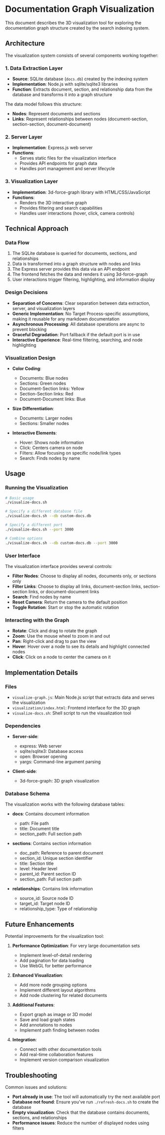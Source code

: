 # Documentation Graph Visualization

This document describes the 3D visualization tool for exploring the documentation graph structure created by the search indexing system.

## Architecture

The visualization system consists of several components working together:

### 1. Data Extraction Layer

- **Source**: SQLite database (`docs.db`) created by the indexing system
- **Implementation**: Node.js with sqlite/sqlite3 libraries
- **Function**: Extracts document, section, and relationship data from the database and transforms it into a graph structure

The data model follows this structure:
- **Nodes**: Represent documents and sections
- **Links**: Represent relationships between nodes (document-section, section-section, document-document)

### 2. Server Layer

- **Implementation**: Express.js web server
- **Functions**:
  - Serves static files for the visualization interface
  - Provides API endpoints for graph data
  - Handles port management and server lifecycle

### 3. Visualization Layer

- **Implementation**: 3d-force-graph library with HTML/CSS/JavaScript
- **Functions**:
  - Renders the 3D interactive graph
  - Provides filtering and search capabilities
  - Handles user interactions (hover, click, camera controls)

## Technical Approach

### Data Flow

1. The SQLite database is queried for documents, sections, and relationships
2. Data is transformed into a graph structure with nodes and links
3. The Express server provides this data via an API endpoint
4. The frontend fetches the data and renders it using 3d-force-graph
5. User interactions trigger filtering, highlighting, and information display

### Design Decisions

- **Separation of Concerns**: Clear separation between data extraction, server, and visualization layers
- **Generic Implementation**: No Target Process-specific assumptions, making it reusable for any markdown documentation
- **Asynchronous Processing**: All database operations are async to prevent blocking
- **Graceful Degradation**: Port fallback if the default port is in use
- **Interactive Experience**: Real-time filtering, searching, and node highlighting

### Visualization Design

- **Color Coding**:
  - Documents: Blue nodes
  - Sections: Green nodes
  - Document-Section links: Yellow
  - Section-Section links: Red
  - Document-Document links: Blue

- **Size Differentiation**:
  - Documents: Larger nodes
  - Sections: Smaller nodes

- **Interactive Elements**:
  - Hover: Shows node information
  - Click: Centers camera on node
  - Filters: Allow focusing on specific node/link types
  - Search: Finds nodes by name

## Usage

### Running the Visualization

```bash
# Basic usage
./visualize-docs.sh

# Specify a different database file
./visualize-docs.sh --db custom-docs.db

# Specify a different port
./visualize-docs.sh --port 3000

# Combine options
./visualize-docs.sh --db custom-docs.db --port 3000
```

### User Interface

The visualization interface provides several controls:

- **Filter Nodes**: Choose to display all nodes, documents only, or sections only
- **Filter Links**: Choose to display all links, document-section links, section-section links, or document-document links
- **Search**: Find nodes by name
- **Reset Camera**: Return the camera to the default position
- **Toggle Rotation**: Start or stop the automatic rotation

### Interacting with the Graph

- **Rotate**: Click and drag to rotate the graph
- **Zoom**: Use the mouse wheel to zoom in and out
- **Pan**: Right-click and drag to pan the view
- **Hover**: Hover over a node to see its details and highlight connected nodes
- **Click**: Click on a node to center the camera on it

## Implementation Details

### Files

- `visualize-graph.js`: Main Node.js script that extracts data and serves the visualization
- `visualization/index.html`: Frontend interface for the 3D graph
- `visualize-docs.sh`: Shell script to run the visualization tool

### Dependencies

- **Server-side**:
  - express: Web server
  - sqlite/sqlite3: Database access
  - open: Browser opening
  - yargs: Command-line argument parsing

- **Client-side**:
  - 3d-force-graph: 3D graph visualization

### Database Schema

The visualization works with the following database tables:

- **docs**: Contains document information
  - path: File path
  - title: Document title
  - section_path: Full section path

- **sections**: Contains section information
  - doc_path: Reference to parent document
  - section_id: Unique section identifier
  - title: Section title
  - level: Header level
  - parent_id: Parent section ID
  - section_path: Full section path

- **relationships**: Contains link information
  - source_id: Source node ID
  - target_id: Target node ID
  - relationship_type: Type of relationship

## Future Enhancements

Potential improvements for the visualization tool:

1. **Performance Optimization**: For very large documentation sets
   - Implement level-of-detail rendering
   - Add pagination for data loading
   - Use WebGL for better performance

2. **Enhanced Visualization**:
   - Add more node grouping options
   - Implement different layout algorithms
   - Add node clustering for related documents

3. **Additional Features**:
   - Export graph as image or 3D model
   - Save and load graph states
   - Add annotations to nodes
   - Implement path finding between nodes

4. **Integration**:
   - Connect with other documentation tools
   - Add real-time collaboration features
   - Implement version comparison visualization

## Troubleshooting

Common issues and solutions:

- **Port already in use**: The tool will automatically try the next available port
- **Database not found**: Ensure you've run `./refresh-docs.sh` to create the database
- **Empty visualization**: Check that the database contains documents, sections, and relationships
- **Performance issues**: Reduce the number of displayed nodes using filters
